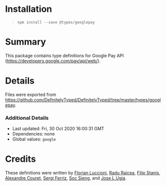 # Installation
> `npm install --save @types/googlepay`

# Summary
This package contains type definitions for Google Pay API (https://developers.google.com/pay/api/web/).

# Details
Files were exported from https://github.com/DefinitelyTyped/DefinitelyTyped/tree/master/types/googlepay.

### Additional Details
 * Last updated: Fri, 30 Oct 2020 16:00:31 GMT
 * Dependencies: none
 * Global values: `google`

# Credits
These definitions were written by [Florian Luccioni](https://github.com/Fluccioni), [Radu Raicea](https://github.com/Radu-Raicea), [Filip Stanis](https://github.com/fstanis), [Alexandre Couret](https://github.com/ozotek), [Sergi Ferriz](https://github.com/mumpo), [Soc Sieng](https://github.com/socsieng), and [Jose L Ugia](https://github.com/JlUgia).
